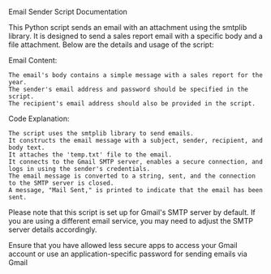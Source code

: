 Email Sender Script Documentation

This Python script sends an email with an attachment using the smtplib library. It is designed to send a sales report email with a specific body and a file attachment. Below are the details and usage of the script:

Email Content:

    The email's body contains a simple message with a sales report for the year.
    The sender's email address and password should be specified in the script.
    The recipient's email address should also be provided in the script.


Code Explanation:

    The script uses the smtplib library to send emails.
    It constructs the email message with a subject, sender, recipient, and body text.
    It attaches the 'temp.txt' file to the email.
    It connects to the Gmail SMTP server, enables a secure connection, and logs in using the sender's credentials.
    The email message is converted to a string, sent, and the connection to the SMTP server is closed.
    A message, "Mail Sent," is printed to indicate that the email has been sent.

Please note that this script is set up for Gmail's SMTP server by default. If you are using a different email service, you may need to adjust the SMTP server details accordingly.

Ensure that you have allowed less secure apps to access your Gmail account or use an application-specific password for sending emails via Gmail

